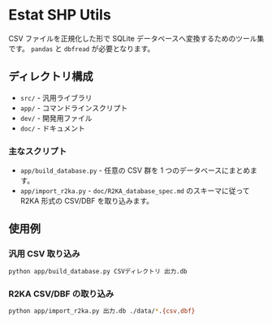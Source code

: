 # Estat SHP Utils

CSV ファイルを正規化した形で SQLite データベースへ変換するためのツール集です。
`pandas` と `dbfread` が必要となります。

## ディレクトリ構成


- `src/` - 汎用ライブラリ
- `app/` - コマンドラインスクリプト
- `dev/` - 開発用ファイル
- `doc/` - ドキュメント

### 主なスクリプト

- `app/build_database.py` - 任意の CSV 群を 1 つのデータベースにまとめます。
- `app/import_r2ka.py` - `doc/R2KA_database_spec.md` のスキーマに従って R2KA 形式の CSV/DBF を取り込みます。

## 使用例

### 汎用 CSV 取り込み

```bash
python app/build_database.py CSVディレクトリ 出力.db
```

### R2KA CSV/DBF の取り込み

```bash
python app/import_r2ka.py 出力.db ./data/*.{csv,dbf}
```

